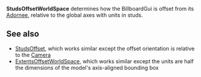 **StudsOffsetWorldSpace** determines how the BillboardGui is offset from its [Adornee](https://developer.roblox.com/en-us/api-reference/property/BillboardGui/Adornee), relative to the global axes with units in studs.

See also
--------

*   [StudsOffset](https://developer.roblox.com/en-us/api-reference/property/BillboardGui/StudsOffset), which works similar except the offset orientation is relative to the [Camera](https://developer.roblox.com/en-us/api-reference/class/Camera)
*   [ExtentsOffsetWorldSpace](https://developer.roblox.com/en-us/api-reference/property/BillboardGui/ExtentsOffsetWorldSpace), which works similar except the units are half the dimensions of the model's axis-aligned bounding box